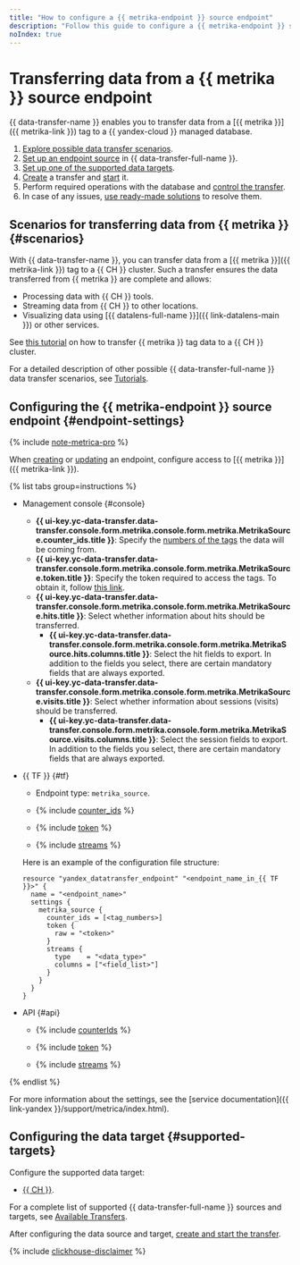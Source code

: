 ```yaml
---
title: "How to configure a {{ metrika-endpoint }} source endpoint"
description: "Follow this guide to configure a {{ metrika-endpoint }} source endpoint."
noIndex: true
---
```


# Transferring data from a {{ metrika }} source endpoint


{{ data-transfer-name }} enables you to transfer data from a [{{ metrika }}]({{ metrika-link }}) tag to a {{ yandex-cloud }} managed database.

1. [Explore possible data transfer scenarios](#scenarios).
1. [Set up an endpoint source](#endpoint-settings) in {{ data-transfer-full-name }}.
1. [Set up one of the supported data targets](#supported-targets).
1. [Create](../../transfer.md#create) a transfer and [start](../../transfer.md#activate) it.
1. Perform required operations with the database and [control the transfer](../../monitoring.md).
1. In case of any issues, [use ready-made solutions](../../../troubleshooting/index.md) to resolve them.

## Scenarios for transferring data from {{ metrika }} {#scenarios}

With {{ data-transfer-name }}, you can transfer data from a [{{ metrika }}]({{ metrika-link }}) tag to a {{ CH }} cluster. Such a transfer ensures the data transferred from {{ metrika }} are complete and allows:

* Processing data with {{ CH }} tools.
* Streaming data from {{ CH }} to other locations.
* Visualizing data using [{{ datalens-full-name }}]({{ link-datalens-main }}) or other services.

See [this tutorial](../../../tutorials/metrika-to-clickhouse.md) on how to transfer {{ metrika }} tag data to a {{ CH }} cluster.

For a detailed description of other possible {{ data-transfer-full-name }} data transfer scenarios, see [Tutorials](../../../tutorials/index.md).

## Configuring the {{ metrika-endpoint }} source endpoint {#endpoint-settings}

{% include [note-metrica-pro](../../../../_includes/data-transfer/note-metrica-pro.md) %}

When [creating](../index.md#create) or [updating](../index.md#update) an endpoint, configure access to [{{ metrika }}]({{ metrika-link }}).

{% list tabs group=instructions %}

- Management console {#console}

   * **{{ ui-key.yc-data-transfer.data-transfer.console.form.metrika.console.form.metrika.MetrikaSource.counter_ids.title }}**: Specify the [numbers of the tags](https://yandex.ru/support/metrica/general/tag-id.html) the data will be coming from.
   * **{{ ui-key.yc-data-transfer.data-transfer.console.form.metrika.console.form.metrika.MetrikaSource.token.title }}**: Specify the token required to access the tags. To obtain it, follow [this link](https://oauth.yandex.ru/authorize?response_type=token&client_id=36b7fc9aa96c4fa09158bcacbbdc796a).
   * **{{ ui-key.yc-data-transfer.data-transfer.console.form.metrika.console.form.metrika.MetrikaSource.hits.title }}**: Select whether information about hits should be transferred.
      * **{{ ui-key.yc-data-transfer.data-transfer.console.form.metrika.console.form.metrika.MetrikaSource.hits.columns.title }}**: Select the hit fields to export. In addition to the fields you select, there are certain mandatory fields that are always exported.
   * **{{ ui-key.yc-data-transfer.data-transfer.console.form.metrika.console.form.metrika.MetrikaSource.visits.title }}**: Select whether information about sessions (visits) should be transferred.
      * **{{ ui-key.yc-data-transfer.data-transfer.console.form.metrika.console.form.metrika.MetrikaSource.visits.columns.title }}**: Select the session fields to export. In addition to the fields you select, there are certain mandatory fields that are always exported.

- {{ TF }} {#tf}

   * Endpoint type: `metrika_source`.

   * {% include [counter_ids](../../../../_includes/data-transfer/fields/metrika/terraform/counter-ids.md) %}

   * {% include [token](../../../../_includes/data-transfer/fields/metrika/token.md) %}

   * {% include [streams](../../../../_includes/data-transfer/fields/metrika/streams.md) %}

   Here is an example of the configuration file structure:

   ```hcl
   resource "yandex_datatransfer_endpoint" "<endpoint_name_in_{{ TF }}>" {
     name = "<endpoint_name>"
     settings {
       metrika_source {
         counter_ids = [<tag_numbers>]
         token {
           raw = "<token>"
         }
         streams {
           type    = "<data_type>"
           columns = ["<field_list>"]
         }
       }
     }
   }
   ```

- API {#api}

   * {% include [counterIds](../../../../_includes/data-transfer/fields/metrika/api/counter-ids.md) %}

   * {% include [token](../../../../_includes/data-transfer/fields/metrika/token.md) %}

   * {% include [streams](../../../../_includes/data-transfer/fields/metrika/streams.md) %}

{% endlist %}

For more information about the settings, see the [service documentation]({{ link-yandex }}/support/metrica/index.html).

## Configuring the data target {#supported-targets}

Configure the supported data target:

* [{{ CH }}](../target/clickhouse.md).

For a complete list of supported {{ data-transfer-full-name }} sources and targets, see [Available Transfers](../../../transfer-matrix.md).

After configuring the data source and target, [create and start the transfer](../../transfer.md#create).

{% include [clickhouse-disclaimer](../../../../_includes/clickhouse-disclaimer.md) %}